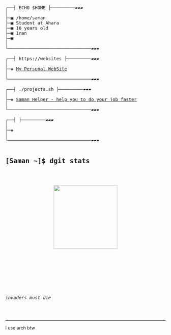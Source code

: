 <pre>
┌──┤ ECHO $HOME ├─────────▰▰▰
│
├─▣ /home/saman
├─▣ Student at Ahara
├─▣ 16 years old
├─▣ Iran
├─▣ 
│
└───────────────────────────────▰▰▰

┌──┤ https://websites ├─────────▰▰▰
│
├─◈ <a href="" target="_blank">My Personal WebSite</a>
│
└───────────────────────────────▰▰▰

┌──┤ ./projects.sh ├─────────▰▰▰
│
├─◈ <a href="" target="_blank">Saman Helper - help you to do your job faster</a>
│
└───────────────────────────────▰▰▰

┌──┤ ├─────────▰▰▰
│
├─◈ 
│
└───────────────────────────────▰▰▰

<h2>[Saman ~]$ dgit stats</h2>
<p align="center">
<img height="200px" src="https://github-readme-stats.vercel.app/api?username=saman148&hide_border=true&show_icons=true&count_private=true&theme=midnight-purple&bg_color=151515">
<br>
<img title="" src="https://github-readme-activity-graph.vercel.app/graph?username=saman148&theme=midnight"/>
<br>
  
</p>

<h6>invaders must die</h6>
</pre>
---
I use arch btw

